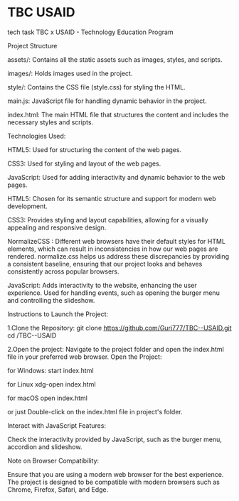 # TBC  USAID
 tech task
TBC x USAID - Technology Education Program

Project Structure

assets/: Contains all the static assets such as images, styles, and scripts.

images/: Holds images used in the project.

style/: Contains the CSS file (style.css) for styling the HTML.

main.js: JavaScript file for handling dynamic behavior in the project.

index.html: The main HTML file that structures the content and includes the necessary styles and scripts.


Technologies Used:


HTML5: Used for structuring the content of the web pages.

CSS3: Used for styling and layout of the web pages.

JavaScript: Used for adding interactivity and dynamic behavior to the web pages.

HTML5: Chosen for its semantic structure and support for modern web development.

CSS3: Provides styling and layout capabilities, allowing for a visually appealing and responsive design.


NormalizeCSS : 
Different web browsers have their default styles for HTML elements, which can result in inconsistencies in how our web pages are rendered. normalize.css helps us address these discrepancies by providing a consistent baseline, ensuring that our project looks and behaves consistently across popular browsers.


JavaScript: Adds interactivity to the website, enhancing the user experience. Used for handling events, such as opening the burger menu and controlling the slideshow.


Instructions to Launch the Project:

1.Clone the Repository:
git clone   https://github.com/Guri777/TBC--USAID.git
cd /TBC--USAID

2.Open the project:
Navigate to the project folder and open the index.html file in your preferred web browser.
Open the Project:

for Windows:
start index.html

for Linux
xdg-open index.html

for macOS
open index.html

or just Double-click on the index.html file in project's folder.


Interact with JavaScript Features:

Check the interactivity provided by JavaScript, such as the burger menu, accordion and slideshow.

Note on Browser Compatibility:

Ensure that you are using a modern web browser for the best experience. The project is designed to be compatible with modern browsers such as Chrome, Firefox, Safari, and Edge.
